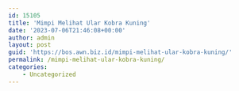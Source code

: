 ```yaml
---
id: 15105
title: 'Mimpi Melihat Ular Kobra Kuning'
date: '2023-07-06T21:46:08+00:00'
author: admin
layout: post
guid: 'https://bos.awn.biz.id/mimpi-melihat-ular-kobra-kuning/'
permalink: /mimpi-melihat-ular-kobra-kuning/
categories:
    - Uncategorized
---
```


